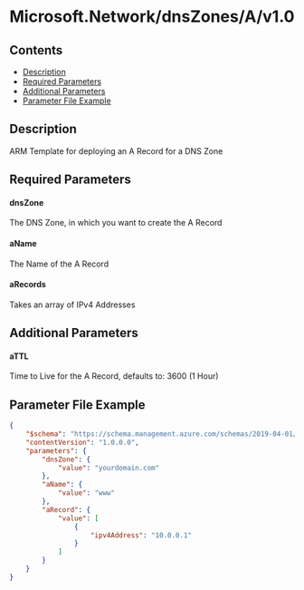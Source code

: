 # Microsoft.Network/dnsZones/A/v1.0

## Contents

* [Description](#description)
* [Required Parameters](#required-parameters)
* [Additional Parameters](#additional-parameters)
* [Parameter File Example](#parameter-file-example)

## Description

ARM Template for deploying an A Record for a DNS Zone

## Required Parameters

#### dnsZone

The DNS Zone, in which you want to create the A Record

#### aName

The Name of the A Record

#### aRecords

Takes an array of IPv4 Addresses

## Additional Parameters

#### aTTL

Time to Live for the A Record, defaults to: 3600 (1 Hour)

## Parameter File Example

```json
{
    "$schema": "https://schema.management.azure.com/schemas/2019-04-01/deploymentParameters.json#",
    "contentVersion": "1.0.0.0",
    "parameters": {
        "dnsZone": {
            "value": "yourdomain.com"
        },
        "aName": {
            "value": "www"
        },
        "aRecord": {
            "value": [
                {
                    "ipv4Address": "10.0.0.1"
                }
            ]
        }
    }
}
```